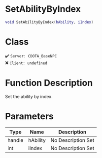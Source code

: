 # SetAbilityByIndex
```lua
void SetAbilityByIndex(hAbility, iIndex)
```
# Class
✔️ `Server: CDOTA_BaseNPC`  
❌ `Client: undefined`  

# Function Description
Set the ability by index.
# Parameters
Type|Name|Description
--|--|--
handle|hAbility|No Description Set
int|iIndex|No Description Set
